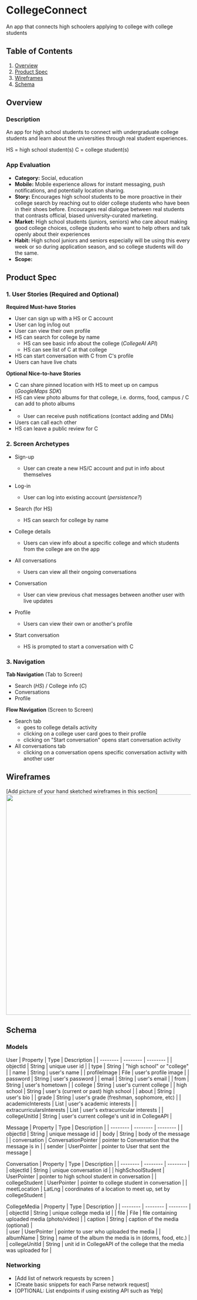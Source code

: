 # CollegeConnect
An app that connects high schoolers applying to college with college students

## Table of Contents
1. [Overview](#Overview)
1. [Product Spec](#Product-Spec)
1. [Wireframes](#Wireframes)
2. [Schema](#Schema)

## Overview
### Description
An app for high school students to connect with undergraduate college students and learn about the universities through real student experiences. 

HS = high school student(s)
C = college student(s)

### App Evaluation
- **Category:** Social, education
- **Mobile:** Mobile experience allows for instant messaging, push notifications, and potentially location sharing. 
- **Story:** Encourages high school students to be more proactive in their college search by reaching out to older college students who have been in their shoes before. Encourages real dialogue between real students that contrasts official, biased university-curated marketing. 
- **Market:** High school students (juniors, seniors) who care about making good college choices, college students who want to help others and talk openly about their experiences
- **Habit:** High school juniors and seniors especially will be using this every week or so during application season, and so college students will do the same. 
- **Scope:** 

## Product Spec

### 1. User Stories (Required and Optional)

**Required Must-have Stories**

* User can sign up with a HS or C account
* User can log in/log out
* User can view their own profile
* HS can search for college by name
    * HS can see basic info about the college (*CollegeAI API*)
    * HS can see list of C at that college
* HS can start conversation with C from C's profile
* Users can have live chats

**Optional Nice-to-have Stories**

* C can share pinned location with HS to meet up on campus (*GoogleMaps SDK*)
* HS can view photo albums for that college, i.e. dorms, food, campus / C can add to photo albums
* * User can receive push notifications (contact adding and DMs)
* Users can call each other
* HS can leave a public review for C

### 2. Screen Archetypes

* Sign-up
   * User can create a new HS/C account and put in info about themselves

* Log-in
   * User can log into existing account (*persistence?*)
   
* Search (for HS)
   * HS can search for college by name

* College details
    * Users can view info about a specific college and which students from the college are on the app

* All conversations
    * Users can view all their ongoing conversations

* Conversation
    * User can view previous chat messages between another user with live updates

* Profile
    * Users can view their own or another's profile

* Start conversation
    * HS is prompted to start a conversation with C

### 3. Navigation

**Tab Navigation** (Tab to Screen)

* Search (*HS*) / College info (*C*)
* Conversations
* Profile

**Flow Navigation** (Screen to Screen)

* Search tab
   * goes to college details activity
   * clicking on a college user card goes to their profile
   * clicking on "Start conversation" opens start conversation activity
* All conversations tab
    * clicking on a conversation opens specific conversation activity with another user
    
 ## Wireframes
[Add picture of your hand sketched wireframes in this section]
<img src="https://github.com/janelle-cheung/CollegeConnect/blob/master/Wireframe.pdf" width=600>

## Schema 
### Models
User
| Property                     | Type         | Description |
| --------                     | --------     | -------- |
| objectId                     | String       | unique user id |
| type                         | String       | "high school" or "college" |
| name                         | String       | user's name |
| profileImage                 | File         | user's profile image |
| password                     | String       | user's password |
| email                        | String       | user's email |
| from                         | String       | user's hometown |
| college                      | String       | user's current college |
| high school                  | String       | user's (current or past) high school |
| about                        | String       | user's bio |
| grade                        | String       | user's grade (freshman, sophomore, etc) |
| academicInterests            | List<String> | user's academic interests |
| extracurricularsInterests    | List<String> | user's extracurricular interests |
| collegeUnitId                | String       | user's current college's unit id in CollegeAPI |
   
Message
| Property              | Type                  | Description |
| --------              | --------              | -------- |
| objectId              | String                | unique message id |
| body                  | String                | body of the message |
| conversation          | ConversationPointer   | pointer to Conversation that the message is in |
| sender                | UserPointer           | pointer to User that sent the message |
   
Conversation
| Property              | Type                  | Description |
| --------              | --------              | -------- |
| objectId              | String                | unique conversation id |
| highSchoolStudent     | UserPointer           | pointer to high school student in conversation |
| collegeStudent        | UserPointer           | pointer to college student in conversation |
| meetLocation          | LatLng                | coordinates of a location to meet up, set by collegeStudent |
   
CollegeMedia
| Property              | Type                  | Description |
| --------              | --------              | -------- |
| objectId              | String                | unique college media id | 
| file                  | File                  | file containing uploaded media (photo/video) |
| caption               | String                | caption of the media (optional) |  
| user                  | UserPointer           | pointer to user who uploaded the media | 
| albumName             | String                | name of the album the media is in (dorms, food, etc.) |
| collegeUnitId         | String                | unit id in CollegeAPI of the college that the media was uploaded for |  

### Networking
- [Add list of network requests by screen ]
- [Create basic snippets for each Parse network request]
- [OPTIONAL: List endpoints if using existing API such as Yelp]
